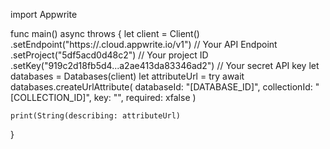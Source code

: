 import Appwrite

func main() async throws {
    let client = Client()
      .setEndpoint("https://<REGION>.cloud.appwrite.io/v1") // Your API Endpoint
      .setProject("5df5acd0d48c2") // Your project ID
      .setKey("919c2d18fb5d4...a2ae413da83346ad2") // Your secret API key
    let databases = Databases(client)
    let attributeUrl = try await databases.createUrlAttribute(
        databaseId: "[DATABASE_ID]",
        collectionId: "[COLLECTION_ID]",
        key: "",
        required: xfalse
    )

    print(String(describing: attributeUrl)
}
